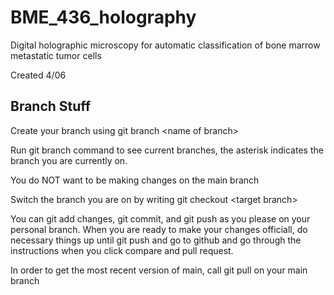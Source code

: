 # BME_436_holography
Digital holographic microscopy for automatic classification of bone marrow metastatic tumor cells

Created 4/06
## Branch Stuff
Create your branch using git branch \<name of branch\>

Run git branch command to see current branches, the asterisk indicates the branch you are currently on.

You do NOT want to be making changes on the main branch

Switch the branch you are on by writing git checkout \<target branch\>

You can git add changes, git commit, and git push as you please on your personal branch. When you are ready to make your changes officiall, do necessary things up until git push and go to github and go through the instructions when you click compare and pull request.

In order to get the most recent version of main, call git pull on your main branch
